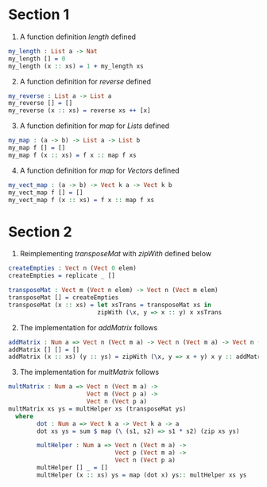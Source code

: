 # Section 1
1. A function definition *length* defined
```idris
my_length : List a -> Nat
my_length [] = 0
my_length (x :: xs) = 1 + my_length xs
```

2. A function definition for *reverse* defined
```idris
my_reverse : List a -> List a
my_reverse [] = []
my_reverse (x :: xs) = reverse xs ++ [x]
```

3. A function definition for *map* for *Lists* defined
```idris
my_map : (a -> b) -> List a -> List b
my_map f [] = []
my_map f (x :: xs) = f x :: map f xs
```
4. A function definition for *map* for *Vectors* defined
```idris
my_vect_map : (a -> b) -> Vect k a -> Vect k b
my_vect_map f [] = []
my_vect_map f (x :: xs) = f x :: map f xs
```
# Section 2
1. Reimplementing *transposeMat* with *zipWith* defined below
```idris
createEmpties : Vect n (Vect 0 elem)
createEmpties = replicate _ []

transposeMat : Vect m (Vect n elem) -> Vect n (Vect m elem)
transposeMat [] = createEmpties
transposeMat (x :: xs) = let xsTrans = transposeMat xs in
                         zipWith (\x, y => x :: y) x xsTrans
```

2. The implementation for *addMatrix* follows
```idris
addMatrix : Num a => Vect n (Vect m a) -> Vect n (Vect m a) -> Vect n (Vect m a)
addMatrix [] [] = []
addMatrix (x :: xs) (y :: ys) = zipWith (\x, y => x + y) x y :: addMatrix xs ys
```

3. The implementation for *multMatrix* follows
```idris
multMatrix : Num a => Vect n (Vect m a) ->
                      Vect m (Vect p a) ->
                      Vect n (Vect p a)
multMatrix xs ys = multHelper xs (transposeMat ys)
  where
        dot : Num a => Vect k a -> Vect k a -> a
        dot xs ys = sum $ map (\ (s1, s2) => s1 * s2) (zip xs ys)

        multHelper : Num a => Vect n (Vect m a) ->
                              Vect p (Vect m a) ->
                              Vect n (Vect p a)
        multHelper [] _ = []
        multHelper (x :: xs) ys = map (dot x) ys:: multHelper xs ys
```
